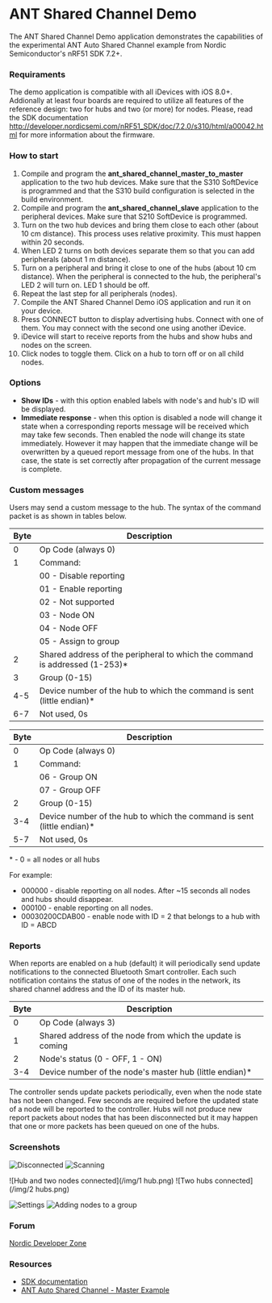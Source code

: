 # ANT Shared Channel Demo
The ANT Shared Channel Demo application demonstrates the capabilities of the experimental ANT Auto Shared Channel example from Nordic Semiconductor's nRF51 SDK 7.2+.

### Requiraments

The demo application is compatible with all iDevices with iOS 8.0+. Addionally at least four boards are required to utilize all features of the reference design: two for hubs and two (or more) for nodes. Please, read the SDK documentation http://developer.nordicsemi.com/nRF51_SDK/doc/7.2.0/s310/html/a00042.html for more information about the firmware.

### How to start

1. Compile and program the **ant_shared_channel_master_to_master** application to the two hub devices. Make sure that the S310 SoftDevice is programmed and that the S310 build configuration is selected in the build environment. 
2. Compile and program the **ant_shared_channel_slave** application to the peripheral devices. Make sure that S210 SoftDevice is programmed.
3. Turn on the two hub devices and bring them close to each other (about 10 cm distance). This process uses relative proximity. This must happen within 20 seconds.
4. When LED 2 turns on both devices separate them so that you can add peripherals (about 1 m distance).
5. Turn on a peripheral and bring it close to one of the hubs (about 10 cm distance). When the peripheral is connected to the hub, the peripheral's LED 2 will turn on. LED 1 should be off.
6. Repeat the last step for all peripherals (nodes).
7. Compile the ANT Shared Channel Demo iOS application and run it on your device.
8. Press CONNECT button to display advertising hubs. Connect with one of them. You may connect with the second one using another iDevice.
9. iDevice will start to receive reports from the hubs and show hubs and nodes on the screen.
10. Click nodes to toggle them. Click on a hub to torn off or on all child nodes.

### Options

 - **Show IDs** - with this option enabled labels with node's and hub's ID will be displayed.
 - **Immediate response** - when this option is disabled a node will change it state when a corresponding reports message will be received which may take few seconds. Then enabled the node will change its state immediately. However it may happen that the immediate change will be overwritten by a queued report message from one of the hubs. In that case, the state is set correctly after propagation of the current message is complete.

### Custom messages

Users may send a custom message to the hub. The syntax of the command packet is as shown in tables below.

 Byte | Description
 -----|---------------------
 0    | Op Code (always 0)
 1    | Command:
      | 00 - Disable reporting
      | 01 - Enable reporting
      | 02 - Not supported
      | 03 - Node ON
      | 04 - Node OFF
      | 05 - Assign to group
 2    | Shared address of the peripheral to which the command is addressed (1-253)*
 3    | Group (0-15)
 4-5  | Device number of the hub to which the command is sent (little endian)*
 6-7  | Not used, 0s
 
 Byte | Description
 -----|--------------------
 0    | Op Code (always 0)
 1    | Command:
      | 06 - Group ON
      | 07 - Group OFF
 2    | Group (0-15)
 3-4  | Device number of the hub to which the command is sent (little endian)* 
 5-7  | Not used, 0s
 \* - 0 = all nodes or all hubs
 
 For example:
 - 000000 - disable reporting on all nodes. After ~15 seconds all nodes and hubs should disappear.
 - 000100 - enable reporting on all nodes.
 - 00030200CDAB00 - enable node with ID = 2 that belongs to a hub with ID = ABCD

### Reports

When reports are enabled on a hub (default) it will periodically send update notifications to the connected Bluetooth Smart controller. 
Each such notification contains the status of one of the nodes in the network, its shared channel address and the ID of its master hub.

Byte | Description
-----|---------------------
0    | Op Code (always 3)
1    | Shared address of the node from which the update is coming
2    | Node's status (0 - OFF, 1 - ON)
3-4  | Device number of the node's master hub (little endian)* 

The controller sends update packets periodically, even when the node state has not been changed. 
Few seconds are required before the updated state of a node will be reported to the controller. Hubs will not produce new report packets about nodes that has been disconnected 
but it may happen that one or more packets has been queued on one of the hubs.

### Screenshots

![Disconnected](/img/empty.png) ![Scanning](/img/scanning.png)

![Hub and two nodes connected](/img/1 hub.png) ![Two hubs connected](/img/2 hubs.png)

![Settings](/img/settings.png) ![Adding nodes to a group](/img/groups.png)

### Forum

[Nordic Developer Zone](http://devzone.nordicsemi.com/ "Go to Nordic developer zone")

### Resources

 - [SDK documentation](http://developer.nordicsemi.com/nRF51_SDK/doc/7.2.0/s310/html/a00042.html "Experimental: Auto Shared Channels ")
 - [ANT Auto Shared Channel - Master Example](http://www.thisisant.com/resources/an07-auto-shared-channel-master-example/ "ANT Auto Shared Channel - Master example")